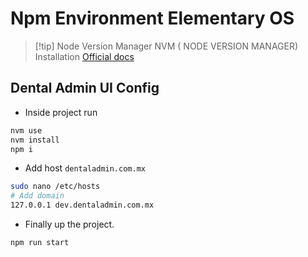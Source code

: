 # Npm Environment Elementary OS

> [!tip] Node Version Manager
NVM ( NODE VERSION MANAGER) Installation [Official docs](https://github.com/nvm-sh/nvm#installing-and-updating)

## Dental Admin UI Config

* Inside project run

```sh
nvm use
nvm install
npm i
```

* Add host `dentaladmin.com.mx`

```sh
sudo nano /etc/hosts
# Add domain
127.0.0.1 dev.dentaladmin.com.mx
```

* Finally up the project.

```sh
npm run start
```
